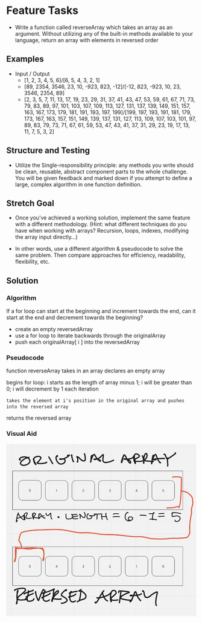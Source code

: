 # Feature Tasks

- Write a function called reverseArray which takes an array as an argument. Without utilizing any of the built-in methods available to your language, return an array with elements in reversed order

## Examples

- Input / Output
  - [1, 2, 3, 4, 5, 6]/[6, 5, 4, 3, 2, 1]
  - [89, 2354, 3546, 23, 10, -923, 823, -12]/[-12, 823, -923, 10, 23, 3546, 2354, 89]
  - [2, 3, 5, 7, 11, 13, 17, 19, 23, 29, 31, 37, 41, 43, 47, 53, 59, 61, 67, 71, 73, 79, 83, 89, 97, 101, 103, 107, 109, 113, 127, 131, 137, 139, 149, 151, 157, 163, 167, 173, 179, 181, 191, 193, 197, 199]/[199, 197, 193, 191, 181, 179, 173, 167, 163, 157, 151, 149, 139, 137, 131, 127, 113, 109, 107, 103, 101, 97, 89, 83, 79, 73, 71, 67, 61, 59, 53, 47, 43, 41, 37, 31, 29, 23, 19, 17, 13, 11, 7, 5, 3, 2]

## Structure and Testing

- Utilize the Single-responsibility principle: any methods you write should be clean, reusable, abstract component parts to the whole challenge. You will be given feedback and marked down if you attempt to define a large, complex algorithm in one function definition.

## Stretch Goal

- Once you’ve achieved a working solution, implement the same feature with a different methodology. (Hint: what different techniques do you have when working with arrays? Recursion, loops, indexes, modifying the array input directly…)

- In other words, use a different algorithm & pseudocode to solve the same problem. Then compare approaches for efficiency, readability, flexibility, etc.

## Solution

### Algorithm

If a for loop can start at the beginning and increment towards the end, can it start at the end and decrement towards the beginning?

- create an empty reversedArray
- use a for loop to iterate backwards through the originalArray
- push each originalArray[ i ] into the reversedArray

### Pseudocode

function reverseArray takes in an array
  declares an empty array

  begins for loop: i starts as the length of array minus 1; i will be greater than 0; i will decrement by 1 each iteration

    takes the element at i's position in the original array and pushes into the reversed array
  
  returns the reversed array

### Visual Aid

![visual aid](./images/challenge01.jpeg)
